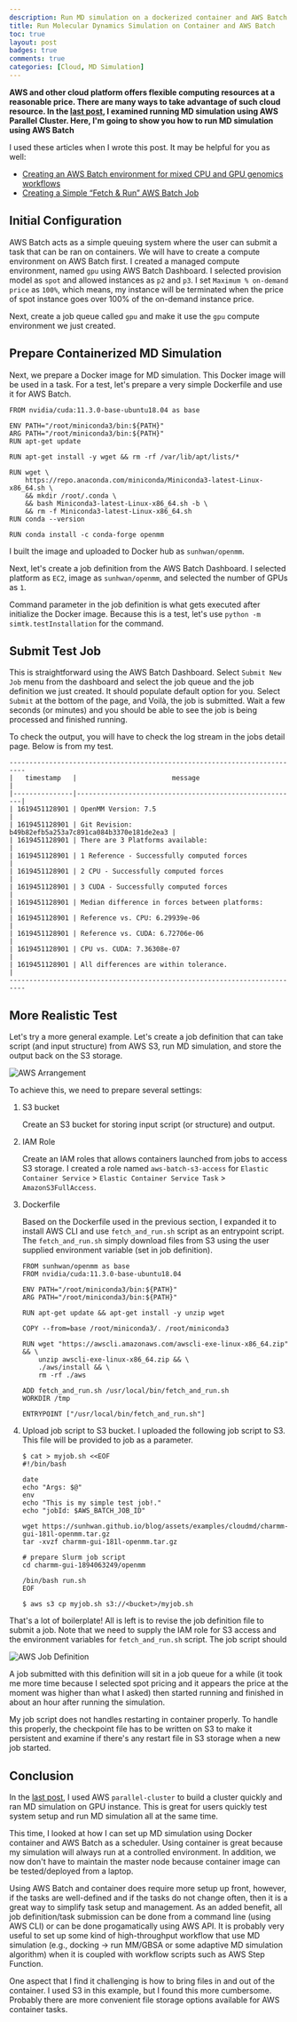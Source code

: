 ```yaml
---
description: Run MD simulation on a dockerized container and AWS Batch as a simple scheduler
title: Run Molecular Dynamics Simulation on Container and AWS Batch
toc: true
layout: post
badges: true
comments: true
categories: [Cloud, MD Simulation]
---
```


**AWS and other cloud platform offers flexible computing resources at a reasonable price. There are many ways to take advantage of such cloud resource. In the [last post](https://sunhwan.github.io/blog/2021/04/17/Run-Molecular-Dynamics-Simulation-on-AWS-Cluster.html), I examined running MD simulation using AWS Parallel Cluster. Here, I'm going to show you how to run MD simulation using AWS Batch**

I used these articles when I wrote this post. It may be helpful for you as well:
- [Creating an AWS Batch environment for mixed CPU and GPU genomics workflows
](https://aws.amazon.com/blogs/compute/creating-an-aws-batch-environment-for-mixed-cpu-and-gpu-genomics-workflows/)
- [Creating a Simple “Fetch & Run” AWS Batch Job
](https://aws.amazon.com/blogs/compute/creating-a-simple-fetch-and-run-aws-batch-job/)


## Initial Configuration

AWS Batch acts as a simple queuing system where the user can submit a task that can be ran on containers. We will have to create a compute environment on AWS Batch first. I created a managed compute environment, named `gpu` using AWS Batch Dashboard. I selected provision model as `spot` and allowed instances as `p2` and `p3`. I set `Maximum % on-demand price` as `100%`, which means, my instance will be terminated when the price of spot instance goes over 100% of the on-demand instance price.

Next, create a job queue called `gpu` and make it use the `gpu` compute environment we just created.


## Prepare Containerized MD Simulation

Next, we prepare a Docker image for MD simulation. This Docker image will be used in a task. For a test, let's prepare a very simple Dockerfile and use it for AWS Batch.

    FROM nvidia/cuda:11.3.0-base-ubuntu18.04 as base

    ENV PATH="/root/miniconda3/bin:${PATH}"
    ARG PATH="/root/miniconda3/bin:${PATH}"
    RUN apt-get update

    RUN apt-get install -y wget && rm -rf /var/lib/apt/lists/*

    RUN wget \
        https://repo.anaconda.com/miniconda/Miniconda3-latest-Linux-x86_64.sh \
        && mkdir /root/.conda \
        && bash Miniconda3-latest-Linux-x86_64.sh -b \
        && rm -f Miniconda3-latest-Linux-x86_64.sh
    RUN conda --version

    RUN conda install -c conda-forge openmm

I built the image and uploaded to Docker hub as `sunhwan/openmm`.

Next, let's create a job definition from the AWS Batch Dashboard. I selected platform as `EC2`, image as `sunhwan/openmm`, and selected the number of GPUs as `1`.

Command parameter in the job definition is what gets executed after initialize the Docker image. Because this is a test, let's use `python -m simtk.testInstallation` for the command.


## Submit Test Job

This is straightforward using the AWS Batch Dashboard. Select `Submit New Job` menu from the dashboard and select the job queue and the job definition we just created. It should populate default option for you. Select `Submit` at the bottom of the page, and Voilà, the job is submitted. Wait a few seconds (or minutes) and you should be able to see the job is being processed and finished running.

To check the output, you will have to check the log stream in the jobs detail page. Below is from my test.

    --------------------------------------------------------------------------
    |   timestamp   |                        message                         |
    |---------------|--------------------------------------------------------|
    | 1619451128901 | OpenMM Version: 7.5                                    |
    | 1619451128901 | Git Revision: b49b82efb5a253a7c891ca084b3370e181de2ea3 |
    | 1619451128901 | There are 3 Platforms available:                       |
    | 1619451128901 | 1 Reference - Successfully computed forces             |
    | 1619451128901 | 2 CPU - Successfully computed forces                   |
    | 1619451128901 | 3 CUDA - Successfully computed forces                  |
    | 1619451128901 | Median difference in forces between platforms:         |
    | 1619451128901 | Reference vs. CPU: 6.29939e-06                         |
    | 1619451128901 | Reference vs. CUDA: 6.72706e-06                        |
    | 1619451128901 | CPU vs. CUDA: 7.36308e-07                              |
    | 1619451128901 | All differences are within tolerance.                  |
    --------------------------------------------------------------------------


## More Realistic Test

Let's try a more general example. Let's create a job definition that can take script (and input structure) from AWS S3, run MD simulation, and store the output back on the S3 storage.

![AWS Arrangement](/blog/assets/figures/awsbatch.png)


To achieve this, we need to prepare several settings:

1. S3 bucket

   Create an S3 bucket for storing input script (or structure) and output.

2. IAM Role

   Create an IAM roles that allows containers launched from jobs to access S3 storage. I created a role named `aws-batch-s3-access` for `Elastic Container Service` > `Elastic Container Service Task` > `AmazonS3FullAccess`.

3. Dockerfile

   Based on the Dockerfile used in the previous section, I expanded it to install AWS CLI and use `fetch_and_run.sh` script as an entrypoint script. The `fetch_and_run.sh` simply download files from S3 using the user supplied environment variable (set in job definition).

       FROM sunhwan/openmm as base
       FROM nvidia/cuda:11.3.0-base-ubuntu18.04

       ENV PATH="/root/miniconda3/bin:${PATH}"
       ARG PATH="/root/miniconda3/bin:${PATH}"

       RUN apt-get update && apt-get install -y unzip wget

       COPY --from=base /root/miniconda3/. /root/miniconda3

       RUN wget "https://awscli.amazonaws.com/awscli-exe-linux-x86_64.zip" && \
           unzip awscli-exe-linux-x86_64.zip && \
           ./aws/install && \
           rm -rf ./aws

       ADD fetch_and_run.sh /usr/local/bin/fetch_and_run.sh
       WORKDIR /tmp

       ENTRYPOINT ["/usr/local/bin/fetch_and_run.sh"]

4. Upload job script to S3 bucket. I uploaded the following job script to S3. This file will be provided to job as a parameter.

       $ cat > myjob.sh <<EOF
       #!/bin/bash

       date
       echo "Args: $@"
       env
       echo "This is my simple test job!."
       echo "jobId: $AWS_BATCH_JOB_ID"

       wget https://sunhwan.github.io/blog/assets/examples/cloudmd/charmm-gui-181l-openmm.tar.gz
       tar -xvzf charmm-gui-181l-openmm.tar.gz

       # prepare Slurm job script
       cd charmm-gui-1894063249/openmm

       /bin/bash run.sh
       EOF

       $ aws s3 cp myjob.sh s3://<bucket>/myjob.sh

That's a lot of boilerplate! All is left is to revise the job definition file to submit a job. Note that we need to supply the IAM role for S3 access and the environment variables for `fetch_and_run.sh` script. The job script should

![AWS Job Definition](/blog/assets/figures/awsbatch_jobdefinition.png)

A job submitted with this definition will sit in a job queue for a while (it took me more time because I selected spot pricing and it appears the price at the moment was higher than what I asked) then started running and finished in about an hour after running the simulation.

My job script does not handles restarting in container properly. To handle this properly, the checkpoint file has to be written on S3 to make it persistent and examine if there's any restart file in S3 storage when a new job started.


## Conclusion

In the [last post](https://sunhwan.github.io/blog/2021/04/17/Run-Molecular-Dynamics-Simulation-on-AWS-Cluster.html), I used AWS `parallel-cluster` to build a cluster quickly and ran MD simulation on GPU instance. This is great for users quickly test system setup and run MD simulation all at the same time.

This time, I looked at how I can set up MD simulation using Docker container and AWS Batch as a scheduler. Using container is great because my simulation will always run at a controlled environment. In addition, we now don't have to maintain the master node because container image can be tested/deployed from a laptop.

Using AWS Batch and container does require more setup up front, however, if the tasks are well-defined and if the tasks do not change often, then it is a great way to simplify task setup and management. As an added benefit, all job definition/task submission can be done from a command line (using AWS CLI) or can be done progamatically using AWS API. It is probably very useful to set up some kind of high-throughput workflow that use MD simulation (e.g., docking -> run MM/GBSA or some adaptive MD simulation algorithm) when it is coupled with workflow scripts such as AWS Step Function.

One aspect that I find it challenging is how to bring files in and out of the container. I used S3 in this example, but I found this more cumbersome. Probably there are more convenient file storage options available for AWS container tasks.
